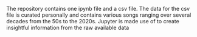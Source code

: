 The repository contains one ipynb file and a csv file. The data for the csv file is curated personally and contains various songs ranging over several decades from the 50s to the 2020s. Jupyter is made use of to create insightful information from the raw available data
